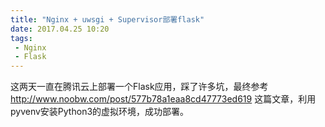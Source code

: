```yaml
---
title: "Nginx + uwsgi + Supervisor部署flask"
date: 2017.04.25 10:20
tags:
 - Nginx
 - Flask
---
```


这两天一直在腾讯云上部署一个Flask应用，踩了许多坑，最终参考 http://www.noobw.com/post/577b78a1eaa8cd47773ed619 这篇文章，利用pyvenv安装Python3的虚拟环境，成功部署。
